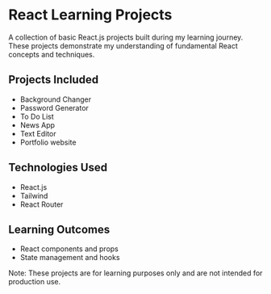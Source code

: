 <body>
	<div>
		<h1>React Learning Projects</h1>
		<p>A collection of basic React.js projects built during my learning journey. These projects demonstrate my understanding of fundamental React concepts and techniques.</p>
	</div>
	<h2>Projects Included</h2>
	<ul>
		<li>Background Changer</li>
		<li>Password Generator</li>
		<li>To Do List</li>
		<li>News App</li>
		<li>Text Editor</li>
		<li>Portfolio website</li>
<!-- 		<li>Text Editor</li>
		<li>Text Editor</li>
		<li>Text Editor</li> -->
		<!-- Add more projects here -->
	</ul>
	<h2>Technologies Used</h2>
	<ul>
		<li>React.js</li>
		<li>Tailwind</li>
		<li>React Router</li>
		<!-- Add more technologies here -->
	</ul>
	<h2>Learning Outcomes</h2>
	<ul>
		<li>React components and props</li>
		<li>State management and hooks</li>
		<!-- Add more learning outcomes here -->
	</ul>
	<p>Note: These projects are for learning purposes only and are not intended for production use.</p>
</body>
